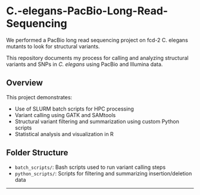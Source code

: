 # C.-elegans-PacBio-Long-Read-Sequencing
We performed a PacBio long read sequencing project on fcd-2 C. elegans mutants to look for structural variants. 

This repository documents my process for calling and analyzing structural variants and SNPs in *C. elegans* using PacBio and Illumina data.

## Overview
This project demonstrates:
- Use of SLURM batch scripts for HPC processing
- Variant calling using GATK and SAMtools
- Structural variant filtering and summarization using custom Python scripts
- Statistical analysis and visualization in R


## Folder Structure
- `batch_scripts/`: Bash scripts used to run variant calling steps
- `python_scripts/`: Scripts for filtering and summarizing insertion/deletion data


---
